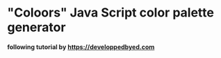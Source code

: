 # "Coloors" Java Script color palette generator
#### following tutorial by https://developpedbyed.com
